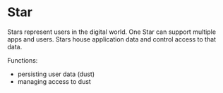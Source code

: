 # Star

Stars represent users in the digital world. One Star can support multiple apps and users.
Stars house application data and control access to that data.

Functions:

* persisting user data (dust)
* managing access to dust

